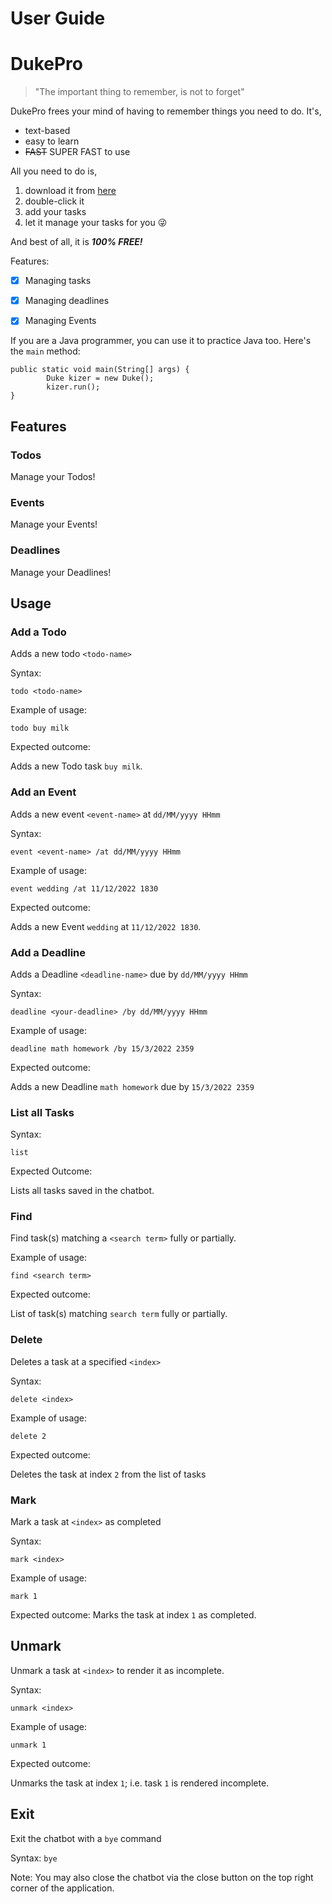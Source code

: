 # User Guide

# DukePro
> "The important thing to remember, is not to forget"

DukePro frees your mind of having to remember things you need to do. It's,

* text-based
* easy to learn
* ~~FAST~~ SUPER FAST to use

All you need to do is,
1. download it from [here](https://github.com/fantablack/ip/releases/tag/A-Jar)
2. double-click it
3. add your tasks
4. let it manage your tasks for you 😜

And best of all, it is ***100% FREE!***

Features:
- [x] Managing tasks
- [x] Managing deadlines
- [x] Managing Events


If you are a Java programmer, you can use it to practice Java too. Here's the `main` method:

```
public static void main(String[] args) {
        Duke kizer = new Duke();
        kizer.run();
}
```

## Features 

### Todos

Manage your Todos!

### Events

Manage your Events!

### Deadlines

Manage your Deadlines!

## Usage

### Add a Todo
Adds a new todo `<todo-name>`

Syntax:

`todo <todo-name>`

Example of usage: 

`todo buy milk`

Expected outcome:

Adds a new Todo task `buy milk`.

### Add an Event
Adds a new event `<event-name>` at `dd/MM/yyyy HHmm`

Syntax:

`event <event-name> /at dd/MM/yyyy HHmm`

Example of usage:

`event wedding /at 11/12/2022 1830`

Expected outcome:

Adds a new Event `wedding` at `11/12/2022 1830`.


### Add a Deadline
Adds a Deadline `<deadline-name>` due by `dd/MM/yyyy HHmm`

Syntax:

`deadline <your-deadline> /by dd/MM/yyyy HHmm`

Example of usage:

`deadline math homework /by 15/3/2022 2359`

Expected outcome:

Adds a new Deadline `math homework` due by `15/3/2022 2359`

### List all Tasks
Syntax:

`list`

Expected Outcome:

Lists all tasks saved in the chatbot.

### Find
Find task(s) matching a `<search term>` fully or partially.

Example of usage:

`find <search term>`

Expected outcome:

List of task(s) matching `search term` fully or partially.

### Delete <task index>
Deletes a task at a specified `<index>`

Syntax:

`delete <index>`

Example of usage:

`delete 2`

Expected outcome:

Deletes the task at index `2` from the list of tasks

### Mark
Mark a task at `<index>` as completed

Syntax:

`mark <index>`

Example of usage:

`mark 1`

Expected outcome:
Marks the task at index `1` as completed.

## Unmark
Unmark a task at `<index>` to render it as incomplete.

Syntax:

`unmark <index>`

Example of usage:

`unmark 1`

Expected outcome:

Unmarks the task at index `1`; i.e. task `1` is rendered incomplete.

## Exit
Exit the chatbot with a `bye` command

Syntax:
`bye`

Note: You may also close the chatbot via the close button on the top right corner of the application.
